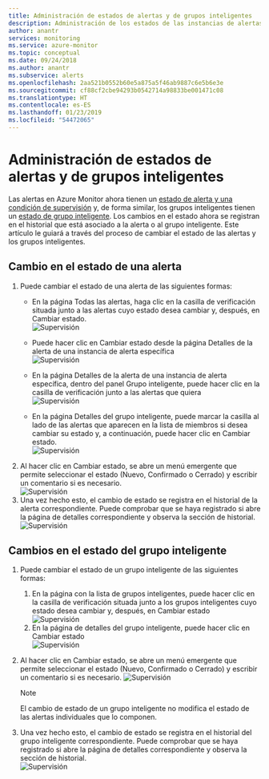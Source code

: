 ```yaml
---
title: Administración de estados de alertas y de grupos inteligentes
description: Administración de los estados de las instancias de alertas y de grupos inteligentes
author: anantr
services: monitoring
ms.service: azure-monitor
ms.topic: conceptual
ms.date: 09/24/2018
ms.author: anantr
ms.subservice: alerts
ms.openlocfilehash: 2aa521b0552b60e5a875a5f46ab9887c6e5b6e3e
ms.sourcegitcommit: cf88cf2cbe94293b0542714a98833be001471c08
ms.translationtype: HT
ms.contentlocale: es-ES
ms.lasthandoff: 01/23/2019
ms.locfileid: "54472065"
---
```

# <a name="manage-alert-and-smart-group-states"></a>Administración de estados de alertas y de grupos inteligentes
Las alertas en Azure Monitor ahora tienen un [estado de alerta y una condición de supervisión](https://aka.ms/azure-alerts-overview) y, de forma similar, los grupos inteligentes tienen un [estado de grupo inteligente](https://aka.ms/smart-groups). Los cambios en el estado ahora se registran en el historial que está asociado a la alerta o al grupo inteligente. Este artículo le guiará a través del proceso de cambiar el estado de las alertas y los grupos inteligentes.

## <a name="change-the-state-of-an-alert"></a>Cambio en el estado de una alerta
1. Puede cambiar el estado de una alerta de las siguientes formas: 
    * En la página Todas las alertas, haga clic en la casilla de verificación situada junto a las alertas cuyo estado desea cambiar y, después, en Cambiar estado.   
    ![Supervisión](./media/alerts-managing-alert-states/state-all-alerts.jpg)
    * Puede hacer clic en Cambiar estado desde la página Detalles de la alerta de una instancia de alerta específica   
    ![Supervisión](./media/alerts-managing-alert-states/state-alert-details.jpg)
    * En la página Detalles de la alerta de una instancia de alerta específica, dentro del panel Grupo inteligente, puede hacer clic en la casilla de verificación junto a las alertas que quiera    
    ![Supervisión](./media/alerts-managing-alert-states/state-alert-details-sg.jpg)

    * En la página Detalles del grupo inteligente, puede marcar la casilla al lado de las alertas que aparecen en la lista de miembros si desea cambiar su estado y, a continuación, puede hacer clic en Cambiar estado.   
    ![Supervisión](./media/alerts-managing-alert-states/state-sg-details-alerts.jpg)
1. Al hacer clic en Cambiar estado, se abre un menú emergente que permite seleccionar el estado (Nuevo, Confirmado o Cerrado) y escribir un comentario si es necesario.   
![Supervisión](./media/alerts-managing-alert-states/state-alert-change.jpg)
1. Una vez hecho esto, el cambio de estado se registra en el historial de la alerta correspondiente. Puede comprobar que se haya registrado si abre la página de detalles correspondiente y observa la sección de historial.    
![Supervisión](./media/alerts-managing-alert-states/state-alert-history.jpg)

## <a name="change-the-state-of-a-smart-group"></a>Cambios en el estado del grupo inteligente
1. Puede cambiar el estado de un grupo inteligente de las siguientes formas:
    1. En la página con la lista de grupos inteligentes, puede hacer clic en la casilla de verificación situada junto a los grupos inteligentes cuyo estado desea cambiar y, después, en Cambiar estado  
    ![Supervisión](./media/alerts-managing-alert-states/state-sg-list.jpg)
    1. En la página de detalles del grupo inteligente, puede hacer clic en Cambiar estado        
    ![Supervisión](./media/alerts-managing-alert-states/state-sg-details.jpg)
1. Al hacer clic en Cambiar estado, se abre un menú emergente que permite seleccionar el estado (Nuevo, Confirmado o Cerrado) y escribir un comentario si es necesario. 
![Supervisión](./media/alerts-managing-alert-states/state-sg-change.jpg)
   > [!NOTE]
   >  El cambio de estado de un grupo inteligente no modifica el estado de las alertas individuales que lo componen.

1. Una vez hecho esto, el cambio de estado se registra en el historial del grupo inteligente correspondiente. Puede comprobar que se haya registrado si abre la página de detalles correspondiente y observa la sección de historial.     
![Supervisión](./media/alerts-managing-alert-states/state-sg-history.jpg)

